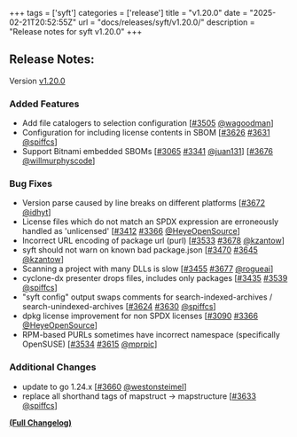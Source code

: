 +++
tags = ['syft']
categories = ['release']
title = "v1.20.0"
date = "2025-02-21T20:52:55Z"
url = "docs/releases/syft/v1.20.0/"
description = "Release notes for syft v1.20.0"
+++

## Release Notes:
Version [v1.20.0](https://github.com/anchore/syft/releases/tag/v1.20.0)

### Added Features

- Add file catalogers to selection configuration [[#3505](https://github.com/anchore/syft/pull/3505) [@wagoodman](https://github.com/wagoodman)]
- Configuration for including license contents in SBOM [[#3626](https://github.com/anchore/syft/issues/3626) [#3631](https://github.com/anchore/syft/pull/3631) [@spiffcs](https://github.com/spiffcs)]
- Support Bitnami embedded SBOMs [[#3065](https://github.com/anchore/syft/issues/3065) [#3341](https://github.com/anchore/syft/pull/3341) [@juan131](https://github.com/juan131)] [[#3676](https://github.com/anchore/syft/pull/3676) [@willmurphyscode](https://github.com/willmurphyscode)]

### Bug Fixes

- Version parse caused by line breaks on different platforms [[#3672](https://github.com/anchore/syft/pull/3672) [@idhyt](https://github.com/idhyt)]
- License files which do not match an SPDX expression are erroneously handled as 'unlicensed' [[#3412](https://github.com/anchore/syft/issues/3412) [#3366](https://github.com/anchore/syft/pull/3366) [@HeyeOpenSource](https://github.com/HeyeOpenSource)]
- Incorrect URL encoding of package url (purl) [[#3533](https://github.com/anchore/syft/issues/3533) [#3678](https://github.com/anchore/syft/pull/3678) [@kzantow](https://github.com/kzantow)]
- syft should not warn on known bad package.json [[#3470](https://github.com/anchore/syft/issues/3470) [#3645](https://github.com/anchore/syft/pull/3645) [@kzantow](https://github.com/kzantow)]
- Scanning a project with many DLLs is slow [[#3455](https://github.com/anchore/syft/issues/3455) [#3677](https://github.com/anchore/syft/pull/3677) [@rogueai](https://github.com/rogueai)]
- cyclone-dx presenter drops files, includes only packages [[#3435](https://github.com/anchore/syft/issues/3435) [#3539](https://github.com/anchore/syft/pull/3539) [@spiffcs](https://github.com/spiffcs)]
- "syft config" output swaps comments for search-indexed-archives / search-unindexed-archives [[#3624](https://github.com/anchore/syft/issues/3624) [#3630](https://github.com/anchore/syft/pull/3630) [@spiffcs](https://github.com/spiffcs)]
- dpkg license improvement for non SPDX licenses [[#3090](https://github.com/anchore/syft/issues/3090) [#3366](https://github.com/anchore/syft/pull/3366) [@HeyeOpenSource](https://github.com/HeyeOpenSource)]
- RPM-based PURLs sometimes have incorrect namespace (specifically OpenSUSE) [[#3534](https://github.com/anchore/syft/issues/3534) [#3615](https://github.com/anchore/syft/pull/3615) [@mprpic](https://github.com/mprpic)]

### Additional Changes

- update to go 1.24.x [[#3660](https://github.com/anchore/syft/pull/3660) [@westonsteimel](https://github.com/westonsteimel)]
- replace all shorthand tags of mapstruct -> mapstructure [[#3633](https://github.com/anchore/syft/pull/3633) [@spiffcs](https://github.com/spiffcs)]

**[(Full Changelog)](https://github.com/anchore/syft/compare/v1.19.0...v1.20.0)**
